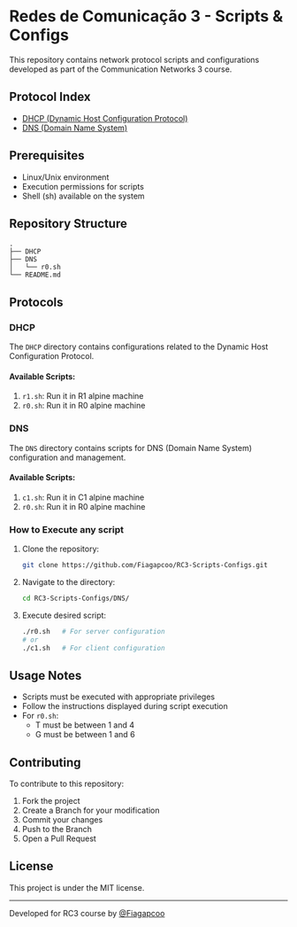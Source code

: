 # Redes de Comunicação 3 - Scripts & Configs

This repository contains network protocol scripts and configurations developed as part of the Communication Networks 3 course.

## Protocol Index
- [DHCP (Dynamic Host Configuration Protocol)](#dhcp)
- [DNS (Domain Name System)](#dns)

## Prerequisites
- Linux/Unix environment
- Execution permissions for scripts
- Shell (sh) available on the system

## Repository Structure
```
.
├── DHCP
├── DNS
│   └── r0.sh
└── README.md
```

## Protocols

### DHCP
The `DHCP` directory contains configurations related to the Dynamic Host Configuration Protocol.

#### Available Scripts:
1. `r1.sh`: Run it in R1 alpine machine
2. `r0.sh`: Run it in R0 alpine machine

### DNS
The `DNS` directory contains scripts for DNS (Domain Name System) configuration and management.

#### Available Scripts:
1. `c1.sh`: Run it in C1 alpine machine
2. `r0.sh`: Run it in R0 alpine machine

### How to Execute any script
1. Clone the repository:
   ```bash
   git clone https://github.com/Fiagapcoo/RC3-Scripts-Configs.git
   ```

2. Navigate to the directory:
   ```bash
   cd RC3-Scripts-Configs/DNS/
   ```


3. Execute desired script:
   ```bash
   ./r0.sh   # For server configuration
   # or
   ./c1.sh   # For client configuration
   ```

## Usage Notes
- Scripts must be executed with appropriate privileges
- Follow the instructions displayed during script execution
- For `r0.sh`:
  - T must be between 1 and 4
  - G must be between 1 and 6

## Contributing
To contribute to this repository:
1. Fork the project
2. Create a Branch for your modification
3. Commit your changes
4. Push to the Branch
5. Open a Pull Request

## License
This project is under the MIT license.

---
Developed for RC3 course by [@Fiagapcoo](https://github.com/Fiagapcoo)